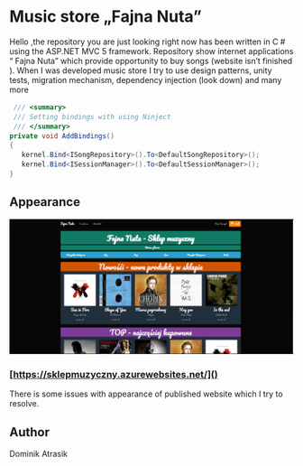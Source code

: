 # Music  store  „Fajna Nuta”
Hello ,the repository you are just looking right now  has been written in C # using the ASP.NET MVC 5  framework. Repository show  internet applications “ Fajna Nuta” which provide opportunity to buy songs (website isn’t finished ). When I was developed  music store I try to use design patterns, unity tests, migration mechanism, dependency injection (look down)  and many more


```c#
 /// <summary>
 /// Setting bindings with using Ninject
 /// </summary>
private void AddBindings()
{
   kernel.Bind<ISongRepository>().To<DefaultSongRepository>();
   kernel.Bind<ISessionManager>().To<DefaultSessionManager>();
}
```
## Appearance
![alt text](https://github.com/NoEducation/Sklep-Muzyczny-1.0-/blob/master/SklepMuzyczny/SklepMuzyczny/Content/img/mainIndexExample.png)
### [https://sklepmuzyczny.azurewebsites.net/]()
 There is some issues with appearance of published website which I try to resolve.
 

## Author

Dominik Atrasik
